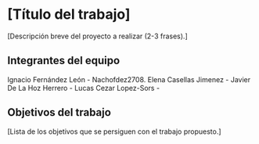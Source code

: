 # [Título del trabajo]

[Descripción breve del proyecto a realizar (2-3 frases).]

## Integrantes del equipo

Ignacio Fernández León - Nachofdez2708.
Elena Casellas Jimenez - 
Javier De La Hoz Herrero - 
Lucas Cezar Lopez-Sors - 

## Objetivos del trabajo

[Lista de los objetivos que se persiguen con el trabajo propuesto.]
